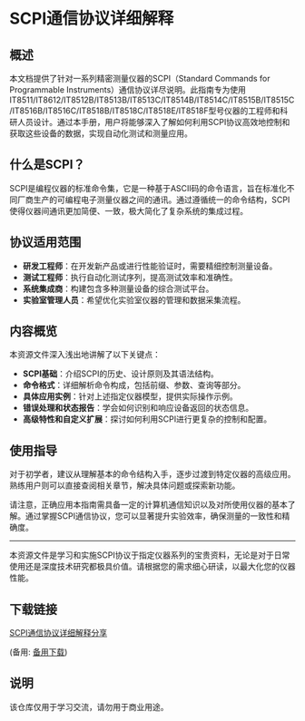 # SCPI通信协议详细解释

## 概述

本文档提供了针对一系列精密测量仪器的SCPI（Standard Commands for Programmable Instruments）通信协议详尽说明。此指南专为使用IT8511/IT8612/IT8512B/IT8513B/IT8513C/IT8514B/IT8514C/IT8515B/IT8515C/IT8516B/IT8516C/IT8518B/IT8518C/IT8518E/IT8518F型号仪器的工程师和科研人员设计。通过本手册，用户将能够深入了解如何利用SCPI协议高效地控制和获取这些设备的数据，实现自动化测试和测量应用。

## 什么是SCPI？

SCPI是编程仪器的标准命令集，它是一种基于ASCII码的命令语言，旨在标准化不同厂商生产的可编程电子测量仪器之间的通讯。通过遵循统一的命令结构，SCPI使得仪器间通讯更加简便、一致，极大简化了复杂系统的集成过程。

## 协议适用范围

- **研发工程师**：在开发新产品或进行性能验证时，需要精细控制测量设备。
- **测试工程师**：执行自动化测试序列，提高测试效率和准确性。
- **系统集成商**：构建包含多种测量设备的综合测试平台。
- **实验室管理人员**：希望优化实验室仪器的管理和数据采集流程。

## 内容概览

本资源文件深入浅出地讲解了以下关键点：

- **SCPI基础**：介绍SCPI的历史、设计原则及其语法结构。
- **命令格式**：详细解析命令构成，包括前缀、参数、查询等部分。
- **具体应用实例**：针对上述指定仪器模型，提供实际操作示例。
- **错误处理和状态报告**：学会如何识别和响应设备返回的状态信息。
- **高级特性和自定义扩展**：探讨如何利用SCPI进行更复杂的控制和配置。

## 使用指导

对于初学者，建议从理解基本的命令结构入手，逐步过渡到特定仪器的高级应用。熟练用户则可以直接查阅相关章节，解决具体问题或探索新功能。

请注意，正确应用本指南需具备一定的计算机通信知识以及对所使用仪器的基本了解。通过掌握SCPI通信协议，您可以显著提升实验效率，确保测量的一致性和精确度。

---

本资源文件是学习和实施SCPI协议于指定仪器系列的宝贵资料，无论是对于日常使用还是深度技术研究都极具价值。请根据您的需求细心研读，以最大化您的仪器性能。

## 下载链接
[SCPI通信协议详细解释分享](https://pan.quark.cn/s/50c5034b77ad) 

(备用: [备用下载](https://pan.baidu.com/s/1sQpdWYlyz9FfxUwJE4oSEw?pwd=1234))

## 说明

该仓库仅用于学习交流，请勿用于商业用途。
